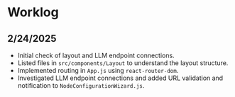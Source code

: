 # Worklog

## 2/24/2025

- Initial check of layout and LLM endpoint connections.
- Listed files in `src/components/Layout` to understand the layout structure.
- Implemented routing in `App.js` using `react-router-dom`.
- Investigated LLM endpoint connections and added URL validation and notification to `NodeConfigurationWizard.js`.
